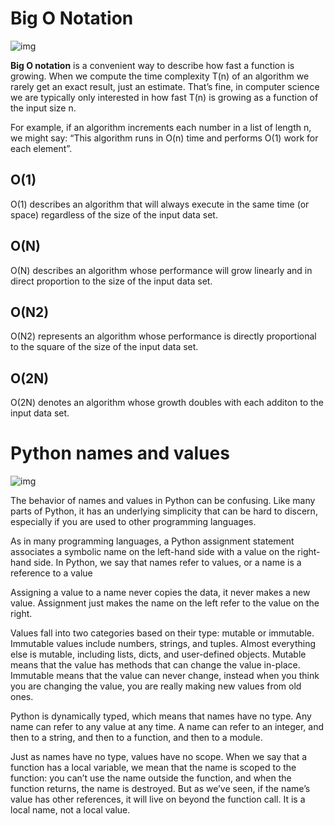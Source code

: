 # Big O Notation

![img](https://encrypted-tbn0.gstatic.com/images?q=tbn%3AANd9GcRhqOQolF0deDqQXUK-GtKQbm5eM6ywwVL7aQ&usqp=CAU)

**Big O notation** is a convenient way to describe how fast a function is growing. When we compute the time complexity T(n) of an algorithm we rarely get an exact result, just an estimate. That’s fine, in computer science we are typically only interested in how fast T(n) is growing as a function of the input size n.

For example, if an algorithm increments each number in a list of length n, we might say: “This algorithm runs in O(n) time and performs O(1) work for each element”.

## O(1)

O(1) describes an algorithm that will always execute in the same time (or space) regardless of the size of the input data set.

## O(N)

O(N) describes an algorithm whose performance will grow linearly and in direct proportion to the size of the input data set.

## O(N2)

O(N2) represents an algorithm whose performance is directly proportional to the square of the size of the input data set.

## O(2N)

O(2N) denotes an algorithm whose growth doubles with each additon to the input data set.

# Python names and values

![img](https://encrypted-tbn0.gstatic.com/images?q=tbn%3AANd9GcTq_uRFiWq_iWdNcNXmZvik_Ncm4MRWF3wytg&usqp=CAU)

The behavior of names and values in Python can be confusing. Like many parts of Python, it has an underlying simplicity that can be hard to discern, especially if you are used to other programming languages.

As in many programming languages, a Python assignment statement associates a symbolic name on the left-hand side with a value on the right-hand side. In Python, we say that names refer to values, or a name is a reference to a value

Assigning a value to a name never copies the data, it never makes a new value. Assignment just makes the name on the left refer to the value on the right.

Values fall into two categories based on their type: mutable or immutable. Immutable values include numbers, strings, and tuples. Almost everything else is mutable, including lists, dicts, and user-defined objects. Mutable means that the value has methods that can change the value in-place. Immutable means that the value can never change, instead when you think you are changing the value, you are really making new values from old ones.

Python is dynamically typed, which means that names have no type. Any name can refer to any value at any time. A name can refer to an integer, and then to a string, and then to a function, and then to a module.

Just as names have no type, values have no scope. When we say that a function has a local variable, we mean that the name is scoped to the function: you can’t use the name outside the function, and when the function returns, the name is destroyed. But as we’ve seen, if the name’s value has other references, it will live on beyond the function call. It is a local name, not a local value.
